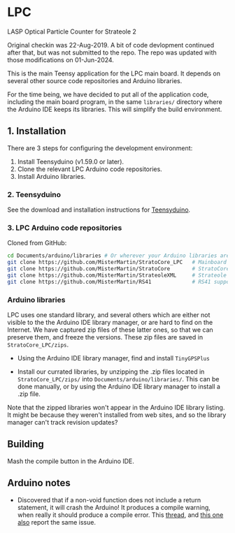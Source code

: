 # LPC
LASP Optical Particle Counter for Strateole 2

Original checkin was 22-Aug-2019. A bit of code devlopment continued
after that, but was not submitted to the repo. The repo was
updated with those modifications on 01-Jun-2024.

This is the main Teensy application for the LPC main board.
It depends on several other source code repositories and 
Arduino libraries.

For the time being, we have decided to put all of the application
code, including the main board program, in the same `libraries/`
directory where the Arduino IDE keeps its libraries. This will simplify
the build environment.

## 1. Installation

There are 3 steps for configuring the development environment:
  1. Install Teensyduino (v1.59.0 or later).
  1. Clone the relevant LPC Arduino code repositories.
  1. Install Arduino libraries.

### 2. Teensyduino

See the download and installation instructions for 
<a href="https://www.pjrc.com/teensy/td_download.html" target="_blank">Teensyduino</a>.

### 3. LPC Arduino code repositories

Cloned from GitHub:

```sh
cd Documents/arduino/libraries # Or wherever your Arduino libraries are
git clone https://github.com/MisterMartin/StratoCore_LPC   # Mainboard application
git clone https://github.com/MisterMartin/StratoCore       # StratoCore framework
git clone https://github.com/MisterMartin/StrateoleXML     # Strateole message parsing and comms support
git clone https://github.com/MisterMartin/RS41             # RS41 support library

```

### Arduino libraries

LPC uses one standard library, and several others which are either not
visible to the the Arduino IDE library manager, or are hard to find
on the Internet. We have captured zip files of these latter ones, so that
we can preserve them, and freeze the versions. These zip files are
saved in `StratoCore_LPC/zips`.

- Using the Arduino IDE library manager, find and install `TinyGPSPlus`

- Install our currated libraries, by unzipping the .zip files
  located in `StratoCore_LPC/zips/` into `Documents/arduino/libraries/`.
  This can be done manually, or by using the Arduino IDE library manager
  to install a .zip file.

Note that the zipped libraries won't appear in the Arduino IDE library
listing. It might be because they weren't installed from web
sites, and so the library manager can't track revision updates?

## Building

  Mash the compile button in the Arduino IDE.

## Arduino notes

- Discovered that if a non-void function does not include a return 
  statement, it will crash the Arduino! It produces a compile
  warning, when really it should produce a compile error.
  This [thread](https://github.com/espressif/arduino-esp32/issues/5867),
  and [this one also](https://stackoverflow.com/questions/57163022/c-crash-on-a-non-void-function-doesnt-have-return-statement)
  report the same issue.